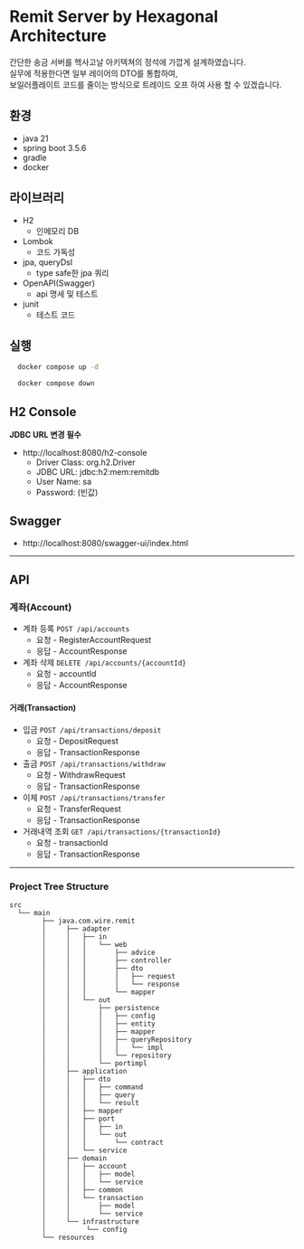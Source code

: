 # Remit Server by Hexagonal Architecture

간단한 송금 서버를 헥사고날 아키텍쳐의 정석에 가깝게 설계하였습니다.  
실무에 적용한다면 일부 레이어의 DTO를 통합하여,  
보일러플레이트 코드를 줄이는 방식으로 트레이드 오프 하여 사용 할 수 있겠습니다. 

## 환경
- java 21
- spring boot 3.5.6
- gradle
- docker

## 라이브러리
- H2
  - 인메모리 DB
- Lombok
  - 코드 가독성
- jpa, queryDsl
  - type safe한 jpa 쿼리
- OpenAPI(Swagger)
  - api 명세 및 테스트
- junit
  - 테스트 코드

## 실행

```bash
  docker compose up -d 
```

```bash
  docker compose down
```

## H2 Console

**JDBC URL 변경 필수**

- http://localhost:8080/h2-console
    - Driver Class: org.h2.Driver
    - JDBC URL: jdbc:h2:mem:remitdb
    - User Name: sa
    - Password: (빈값)

## Swagger

- http://localhost:8080/swagger-ui/index.html

---

## API

### 계좌(Account)
- 계좌 등록 `POST /api/accounts`  
  - 요청 - RegisterAccountRequest  
  - 응답 - AccountResponse
- 계좌 삭제 `DELETE /api/accounts/{accountId}`  
  - 요청 - accountId  
  - 응답 - AccountResponse

#### 거래(Transaction)
- 입금 `POST /api/transactions/deposit`  
  - 요청 - DepositRequest  
  - 응답 - TransactionResponse
- 출금 `POST /api/transactions/withdraw`  
  - 요청 - WithdrawRequest  
  - 응답 - TransactionResponse
- 이체 `POST /api/transactions/transfer`  
  - 요청 - TransferRequest  
  - 응답 - TransactionResponse
- 거래내역 조회 `GET /api/transactions/{transactionId}`  
  - 요청 - transactionId  
  - 응답 - TransactionResponse

---
### Project Tree Structure

```
src
  └── main
        ├── java.com.wire.remit
        │     ├── adapter 
        │     │   ├── in
        │     │   │   └── web
        │     │   │       ├── advice
        │     │   │       ├── controller
        │     │   │       ├── dto
        │     │   │       │   ├── request
        │     │   │       │   └── response
        │     │   │       └── mapper
        │     │   └── out
        │     │       ├── persistence
        │     │       │   ├── config
        │     │       │   ├── entity
        │     │       │   ├── mapper
        │     │       │   ├── queryRepository
        │     │       │   │   └── impl
        │     │       │   └── repository
        │     │       └── portimpl
        │     ├── application
        │     │   ├── dto
        │     │   │   ├── command
        │     │   │   ├── query
        │     │   │   └── result
        │     │   ├── mapper
        │     │   ├── port
        │     │   │   ├── in
        │     │   │   └── out
        │     │   │       └── contract
        │     │   └── service
        │     ├── domain
        │     │   ├── account
        │     │   │   ├── model
        │     │   │   └── service
        │     │   ├── common
        │     │   └── transaction
        │     │       ├── model
        │     │       └── service
        │     └── infrastructure
        │          └── config
        └── resources
```